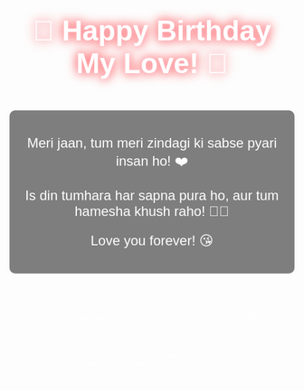 <!DOCTYPE html>
<html lang="en">
<head>
    <meta charset="UTF-8">
    <meta name="viewport" content="width=device-width, initial-scale=1.0">
    <title>Happy Birthday My Love ❤️</title>
    <style>
        body {
            text-align: center;
            background: url('https://source.unsplash.com/1600x900/?birthday,celebration') no-repeat center center/cover;
            color: white;
            font-family: Arial, sans-serif;
        }
        h1 {
            font-size: 50px;
            animation: glow 1.5s infinite alternate;
        }
        @keyframes glow {
            from { text-shadow: 0 0 10px pink, 0 0 20px red; }
            to { text-shadow: 0 0 20px red, 0 0 30px pink; }
        }
        .message {
            font-size: 24px;
            background: rgba(0, 0, 0, 0.5);
            padding: 20px;
            display: inline-block;
            border-radius: 10px;
            margin-top: 20px;
        }
        .music {
            margin-top: 20px;
        }
        button {
            font-size: 20px;
            padding: 10px;
            background: red;
            color: white;
            border: none;
            cursor: pointer;
            border-radius: 5px;
        }
    </style>
</head>
<body>
    <h1>🎉 Happy Birthday My Love! 🎂</h1>
    <div class="message">
        <p>Meri jaan, tum meri zindagi ki sabse pyari insan ho! ❤️</p>
        <p>Is din tumhara har sapna pura ho, aur tum hamesha khush raho! 🎁🎈</p>
        <p>Love you forever! 😘</p>
    </div>

    <div class="music">
        <button onclick="playMusic()">Click to Play Surprise Music 🎶</button>
        <audio id="birthdaySong" src="https://www.myinstants.com/media/sounds/happy-birthday-to-you.mp3"></audio>
    </div>

    <script>
        function playMusic() {
            document.getElementById('birthdaySong').play();
        }
    </script>
</body>
</html>
